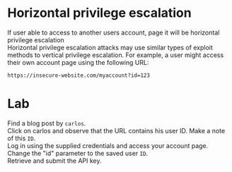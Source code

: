 # Horizontal privilege escalation

If user able to access to another users account, page it will be horizontal privilege escalation<br>
Horizontal privilege escalation attacks may use similar types of exploit methods to vertical privilege escalation.
For example, a user might access their own account page using the following URL:
```bash
https://insecure-website.com/myaccount?id=123
```
# Lab
Find a blog post by `carlos`.<br>
Click on carlos and observe that the URL contains his user ID. Make a note of this `ID`.<br>
Log in using the supplied credentials and access your account page.<br>
Change the "id" parameter to the saved user `ID`.<br>
Retrieve and submit the API key.
